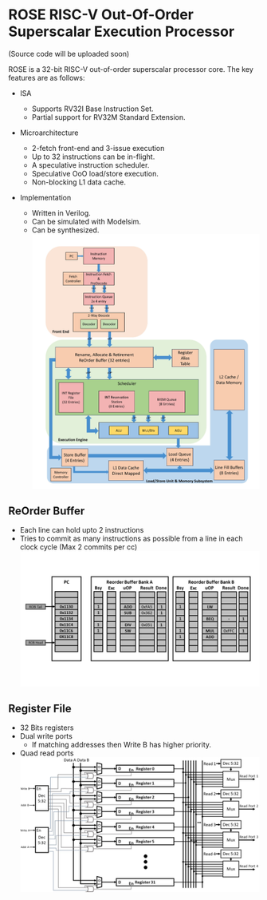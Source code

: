 # ROSE RISC-V Out-Of-Order Superscalar Execution Processor
(Source code will be uploaded soon)

ROSE is a 32-bit RISC-V out-of-order superscalar processor core. The key features are as follows:

- ISA
  - Supports RV32I Base Instruction Set.
  - Partial support for RV32M Standard Extension.

- Microarchitecture
  - 2-fetch front-end and 3-issue execution
  - Up to 32 instructions can be in-flight.
  - A speculative instruction scheduler.
  - Speculative OoO load/store execution.
  - Non-blocking L1 data cache.

- Implementation
  - Written in Verilog.
  - Can be simulated with Modelsim.
  - Can be synthesized.
![alt text](https://github.com/nimishmathure/ROSE-Processor/blob/main/Images/ROSE%20Processor%20Diag%202.jpg)

## ReOrder Buffer
- Each line can hold upto 2 instructions
- Tries to commit as many instructions as possible from a line in each clock cycle (Max 2 commits per cc)
![alt text](https://github.com/nimishmathure/ROSE-Processor/blob/main/Images/ROSE%20ROB.jpg)

## Register File
- 32 Bits registers
- Dual write ports
  - If matching addresses then Write B has higher priority. 
- Quad read ports
![alt text](https://github.com/nimishmathure/ROSE-Processor/blob/main/Images/ROSE%20Register%20File.jpg)
